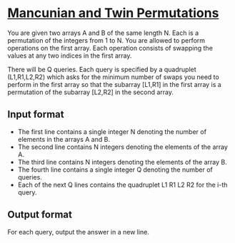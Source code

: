 # [Mancunian and Twin Permutations][link]

You are given two arrays A and B of the same length N. Each is a permutation of the integers from 1 to N. You are allowed to perform operations on the first array. Each operation consists of swapping the values at any two indices in the first array.

There will be Q queries. Each query is specified by a quadruplet (L1,R1,L2,R2) which asks for the minimum number of swaps you need to perform in the first array so that the subarray [L1,R1] in the first array is a permutation of the subarray [L2,R2] in the second array.

## Input format

- The first line contains a single integer N denoting the number of elements in the arrays A and B.
- The second line contains N integers denoting the elements of the array A.
- The third line contains N integers denoting the elements of the array B.
- The fourth line contains a single integer Q denoting the number of queries.
- Each of the next Q lines contains the quadruplet L1 R1 L2 R2 for the i-th query.

## Output format

For each query, output the answer in a new line.

[link]: https://www.hackerearth.com/practice/data-structures/advanced-data-structures/fenwick-binary-indexed-trees/practice-problems/algorithm/mancunian-and-twin-permutations-d988930c/
